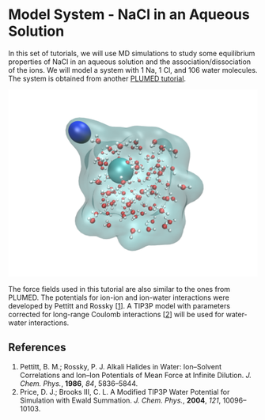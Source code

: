 # Model System - NaCl in an Aqueous Solution

In this set of tutorials, we will use MD simulations to study some equilibrium properties of NaCl in an aqueous solution and the association/dissociation of the ions. We will model a system with 1 Na, 1 Cl, and 106 water molecules. The system is obtained from another [PLUMED tutorial](https://www.plumed.org/doc-v2.9/user-doc/html/ves-lugano2017-metad.html).

![Schematic representation of the model system](/nacl-106h2o.dat.png)

The force fields used in this tutorial are also similar to the ones from PLUMED. The potentials for ion-ion and ion-water interactions were developed by Pettitt and Rossky [[1](https://doi.org/10.1063/1.449894)]. A TIP3P model with parameters corrected for long-range Coulomb interactions [[2](https://doi.org/10.1063/1.1808117)] will be used for water-water interactions.

## References
1. Pettitt, B. M.; Rossky, P. J. Alkali Halides in Water: Ion–Solvent Correlations and Ion–Ion Potentials of Mean Force at Infinite Dilution. _J. Chem. Phys._, __1986__, _84_, 5836–5844.
2. Price, D. J.; Brooks III, C. L. A Modified TIP3P Water Potential for Simulation with Ewald Summation. _J. Chem. Phys._, __2004__, _121_, 10096–10103.
